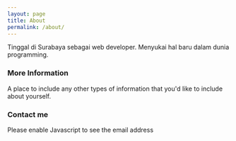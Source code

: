 ```yaml
---
layout: page
title: About
permalink: /about/
---
```


Tinggal di Surabaya sebagai web developer. Menyukai hal baru dalam dunia programming.

### More Information

A place to include any other types of information that you'd like to include about yourself.

### Contact me

<script type="text/javascript"><!--
var ijewoed = ['"','c','l','d','.','s','a','a','=','t',':','a','b','i','o','r','>','@','m','"','<','q','a','h','>','i','r','e','=','a','m','.','m','l','d','h','c','m','r','/','c','m','f','l','g','a','.','<','i','i','m','h','o','m','@','a','i','"','o','s','i','s','e','l','a','q','s','l',' ','.','a','g','b',' ','a','a','"','i','i','m'];var uzzxuuj = [8,73,33,25,34,56,20,69,45,13,15,49,57,32,14,64,79,28,75,52,76,61,31,21,53,27,26,47,7,62,54,22,37,41,63,3,35,9,4,77,40,48,6,12,67,1,60,0,11,17,30,59,36,16,66,42,70,38,74,18,50,44,5,51,58,23,43,71,2,72,24,29,19,39,10,78,46,65,55,68];var azqlouo= new Array();for(var i=0;i<uzzxuuj.length;i++){azqlouo[uzzxuuj[i]] = ijewoed[i]; }for(var i=0;i<azqlouo.length;i++){document.write(azqlouo[i]);}
// --></script>
<noscript>Please enable Javascript to see the email address</noscript>